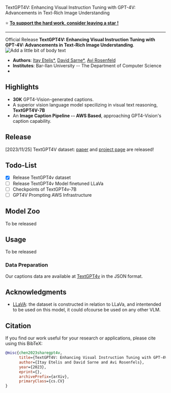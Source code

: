 TextGPT4V: Enhancing Visual Instruction Tuning with GPT-4V: Advancements in Text-Rich Image Understanding

⭐️ [**To support the hard work, consider leaving a star !**](https://github.com/Etelis/Enhancing-Visual-Instruction-Tuning-with-GPT-4V-Advancements-in-Text-Rich-Image-Understanding)

---

Official Release **TextGPT4V: Enhancing Visual Instruction Tuning with GPT-4V: Advancements in Text-Rich Image Understanding**.
![Add a little bit of body text](https://github.com/Etelis/TextGPT4V/assets/92247226/71c28617-c5ac-4f60-b5c5-586259d458fa)



- **Authors**: [Itay Etelis*](), [David Sarne*](), [Avi Rosenfeld]()
- **Institutes**: Bar-Ilan University -- The Department of Computer Science
- 
## Highlights
- **30K** GPT4-Vision-generated captions.
- A superior vision language model specilizing in visual text reasoning, **TextGPT4V-7B**
- An **Image Caption Pipeline -- AWS Based**, approaching GPT4-Vision's caption capability.

## Release
[2023/11/25] TextGPT4V dataset: [paper]([TextGPT4V.pdf]()) and [project page]() are released!

## Todo-List
- [X] Release TextGPT4v dataset
- [ ] Release TextGPT4v Model finetuned LLaVa
- [ ] Checkpoints of TextGPT4v-7B
- [ ] GPT4V Prompting AWS Infrastructure

## Model Zoo
To be released

## Usage
To be released

### Data Preparation

Our captions data are available at [TextGPT4v](https://huggingface.co/datasets/pig4431/TextGPT4V-30K) in the JSON format.

## Acknowledgments
- [LLaVA](https://github.com/haotian-liu/LLaVA): the dataset is constructed in relation to LLaVa, and intentended to be used on this model, it could ofcourse be used on any other VLM.

## Citation
If you find our work useful for your research or applications, please cite using this BibTeX:
```bibtex
@misc{chen2023sharegpt4v,
      title={TextGPT4V: Enhancing Visual Instruction Tuning with GPT-4V: Advancements in Text-Rich Image Understanding}, 
      author={Itay Etelis and David Sarne and Avi Rosenfels},
      year={2023},
      eprint={},
      archivePrefix={arXiv},
      primaryClass={cs.CV}
}
```

